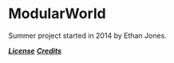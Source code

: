 ModularWorld
=============

Summer project started in 2014 by Ethan Jones.


[***License***](/License.md)
[***Credits***](/Credits.md)
